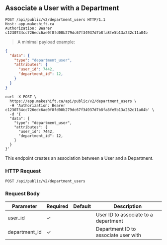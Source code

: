 ## Associate a User with a Department

```http
POST /api/public/v2/department_users HTTP/1.1
Host: app.makeshift.ca
Authorization: Bearer c1230734cc726edc6ae0f8fd00b279dc67f34937d7b8fa8fe5b13a232c11a04b
```

> A minimal payload example:

```json
{
  "data": {
    "type": "department_user",
    "attributes": {
      "user_id": 7442,
      "department_id": 12,
    }
  }
}
```

```shell
curl -X POST \
  https://app.makeshift.ca/api/public/v2/department_users \
  -H 'Authorization: Bearer c1230734cc726edc6ae0f8fd00b279dc67f34937d7b8fa8fe5b13a232c11a04b' \
  -d '{
  "data": {
    "type": "department_user",
    "attributes": {
      "user_id": 7442,
      "department_id": 12,
    }
  }
}'
```

This endpoint creates an association between a User and a Department.

### HTTP Request

`POST /api/public/v2/department_users`

### Request Body

Parameter     | Required | Default | Description
---------     | -------- | ------- | -----------
user_id       | ✓        |         | User ID to associate to a department
department_id | ✓        |         | Department ID to associate user with
